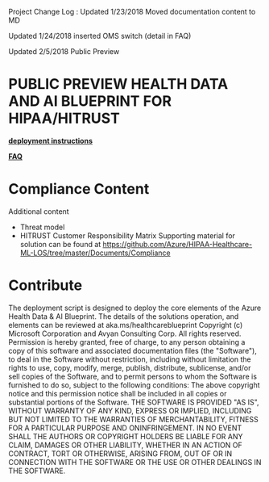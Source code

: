 Project Change Log : 
Updated 1/23/2018 Moved documentation content to MD

Updated 1/24/2018 inserted OMS switch (detail in FAQ)

Updated 2/5/2018 Public Preview


# PUBLIC PREVIEW HEALTH DATA AND AI BLUEPRINT FOR HIPAA/HITRUST


 **[deployment instructions](./AzureHealthDocs.md)**

 **[FAQ](./faq.md)** 





# Compliance Content
Additional content 
- Threat model
- HITRUST Customer Responsibility Matrix
Supporting material for solution can be found at https://github.com/Azure/HIPAA-Healthcare-ML-LOS/tree/master/Documents/Compliance


# Contribute
 The deployment script is designed to deploy the core elements of the Azure Health Data & AI Blueprint. The details of the solutions operation, and elements can be reviewed at aka.ms/healthcareblueprint
Copyright (c) Microsoft Corporation and Avyan Consulting Corp. All rights reserved.
Permission is hereby granted, free of charge, to any person obtaining a copy of this software and associated documentation files (the "Software"), to deal in the Software without restriction, including without limitation the rights  to use, copy, modify, merge, publish, distribute, sublicense, and/or sell copies of the Software, and to permit persons to whom the Software is  furnished to do so, subject to the following conditions:
The above copyright notice and this permission notice shall be included in all copies or substantial portions of the Software.
THE SOFTWARE IS PROVIDED "AS IS", WITHOUT WARRANTY OF ANY KIND, EXPRESS OR IMPLIED, INCLUDING BUT NOT LIMITED TO THE WARRANTIES OF MERCHANTABILITY,  FITNESS FOR A PARTICULAR PURPOSE AND ONINFRINGEMENT. IN NO EVENT SHALL THE AUTHORS OR COPYRIGHT HOLDERS BE LIABLE FOR ANY CLAIM, DAMAGES OR OTHER LIABILITY, WHETHER IN AN ACTION OF CONTRACT, TORT OR OTHERWISE, ARISING FROM, OUT OF OR IN CONNECTION WITH THE SOFTWARE OR THE USE OR OTHER DEALINGS IN THE SOFTWARE.






